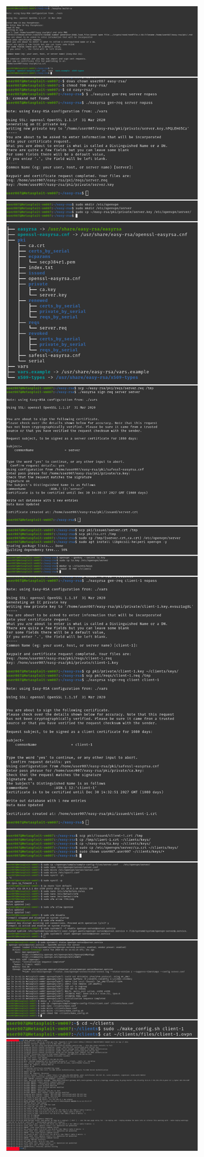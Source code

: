 <img src="./images/Pasted image 20250114162718.png">
<img src="./images/Pasted image 20250114162842.png">
<img src="./images/Pasted image 20250114162908.png">
<img src="./images/Pasted image 20250114162947.png">
<img src="./images/Pasted image 20250114163058.png">
<img src="./images/Pasted image 20250114163133.png">
<img src="./images/Pasted image 20250114163203.png">
<img src="./images/Pasted image 20250114163331.png">
<img src="./images/Pasted image 20250114163436.png">
<img src="./images/Pasted image 20250114164125.png">
<img src="./images/Pasted image 20250114164915.png">
<img src="./images/Pasted image 20250114170044.png">
<img src="./images/Pasted image 20250114170157.png">

